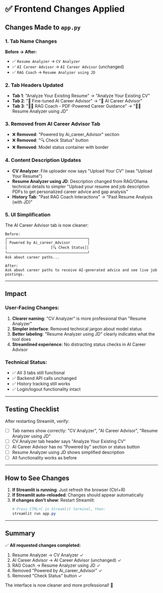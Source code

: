 # ✅ Frontend Changes Applied

## Changes Made to `app.py`

### 1. Tab Name Changes
**Before → After:**
- ✅ `Resume Analyzer` → `CV Analyzer`
- ✅ `AI Career Advisor` → `AI Career Advisor` (unchanged)
- ✅ `RAG Coach` → `Resume Analyzer using JD`

### 2. Tab Headers Updated
- **Tab 1**: "Analyze Your Existing Resume" → "Analyze Your Existing CV"
- **Tab 2**: "🤖 Fine-tuned AI Career Advisor" → "🤖 AI Career Advisor"
- **Tab 3**: "🧑‍💼 RAG Coach - PDF-Powered Career Guidance" → "🧑‍💼 Resume Analyzer using JD"

### 3. Removed from AI Career Advisor Tab
- ❌ **Removed**: "Powered by Ai_career_Advisor" section
- ❌ **Removed**: "🔍 Check Status" button
- ❌ **Removed**: Model status container with border

### 4. Content Description Updates
- **CV Analyzer**: File uploader now says "Upload Your CV" (was "Upload Your Resume")
- **Resume Analyzer using JD**: Description changed from RAG/Ollama technical details to simpler "Upload your resume and job description PDFs to get personalized career advice and gap analysis"
- **History Tab**: "Past RAG Coach Interactions" → "Past Resume Analysis (with JD)"

### 5. UI Simplification
The AI Career Advisor tab is now cleaner:
```
Before:
┌─────────────────────────────────────┐
│ Powered by Ai_career_Advisor        │
│                    [🔍 Check Status]│
└─────────────────────────────────────┘
Ask about career paths...

After:
Ask about career paths to receive AI-generated advice and see live job postings.
```

---

## Impact

### User-Facing Changes:
1. **Clearer naming**: "CV Analyzer" is more professional than "Resume Analyzer"
2. **Simpler interface**: Removed technical jargon about model status
3. **Better labeling**: "Resume Analyzer using JD" clearly indicates what the tool does
4. **Streamlined experience**: No distracting status checks in AI Career Advisor

### Technical Status:
- ✅ All 3 tabs still functional
- ✅ Backend API calls unchanged
- ✅ History tracking still works
- ✅ Login/logout functionality intact

---

## Testing Checklist

After restarting Streamlit, verify:
- [ ] Tab names show correctly: "CV Analyzer", "AI Career Advisor", "Resume Analyzer using JD"
- [ ] CV Analyzer tab header says "Analyze Your Existing CV"
- [ ] AI Career Advisor has no "Powered by" section or status button
- [ ] Resume Analyzer using JD shows simplified description
- [ ] All functionality works as before

---

## How to See Changes

1. **If Streamlit is running**: Just refresh the browser (Ctrl+R)
2. **If Streamlit auto-reloaded**: Changes should appear automatically
3. **If changes don't show**: Restart Streamlit:
   ```powershell
   # Press CTRL+C in Streamlit terminal, then:
   streamlit run app.py
   ```

---

## Summary

✅ **All requested changes completed:**
1. Resume Analyzer → CV Analyzer ✓
2. AI Career Advisor → AI Career Advisor (unchanged) ✓
3. RAG Coach → Resume Analyzer using JD ✓
4. Removed "Powered by Ai_career_Advisor" ✓
5. Removed "Check Status" button ✓

The interface is now cleaner and more professional! 🎉

